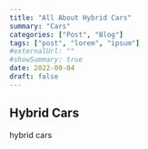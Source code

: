 ```yaml
---
title: "All About Hybrid Cars"
summary: "Cars"
categories: ["Post", "Blog"]
tags: ["post", "lorem", "ipsum"]
#externalUrl: ""
#showSummary: true
date: 2022-09-04
draft: false
---
```


## Hybrid Cars

hybrid cars
